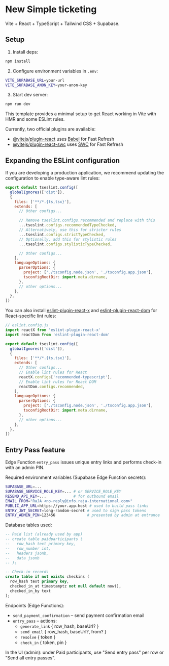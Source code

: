 # New Simple ticketing

Vite + React + TypeScript + Tailwind CSS + Supabase.

## Setup

1. Install deps:

```bash
npm install
```

2. Configure environment variables in `.env`:

```bash
VITE_SUPABASE_URL=your-url
VITE_SUPABASE_ANON_KEY=your-anon-key
```

3. Start dev server:

```bash
npm run dev
```

This template provides a minimal setup to get React working in Vite with HMR and some ESLint rules.

Currently, two official plugins are available:

- [@vitejs/plugin-react](https://github.com/vitejs/vite-plugin-react/blob/main/packages/plugin-react) uses [Babel](https://babeljs.io/) for Fast Refresh
- [@vitejs/plugin-react-swc](https://github.com/vitejs/vite-plugin-react/blob/main/packages/plugin-react-swc) uses [SWC](https://swc.rs/) for Fast Refresh

## Expanding the ESLint configuration

If you are developing a production application, we recommend updating the configuration to enable type-aware lint rules:

```js
export default tseslint.config([
  globalIgnores(['dist']),
  {
    files: ['**/*.{ts,tsx}'],
    extends: [
      // Other configs...

      // Remove tseslint.configs.recommended and replace with this
      ...tseslint.configs.recommendedTypeChecked,
      // Alternatively, use this for stricter rules
      ...tseslint.configs.strictTypeChecked,
      // Optionally, add this for stylistic rules
      ...tseslint.configs.stylisticTypeChecked,

      // Other configs...
    ],
    languageOptions: {
      parserOptions: {
        project: ['./tsconfig.node.json', './tsconfig.app.json'],
        tsconfigRootDir: import.meta.dirname,
      },
      // other options...
    },
  },
])
```

You can also install [eslint-plugin-react-x](https://github.com/Rel1cx/eslint-react/tree/main/packages/plugins/eslint-plugin-react-x) and [eslint-plugin-react-dom](https://github.com/Rel1cx/eslint-react/tree/main/packages/plugins/eslint-plugin-react-dom) for React-specific lint rules:

```js
// eslint.config.js
import reactX from 'eslint-plugin-react-x'
import reactDom from 'eslint-plugin-react-dom'

export default tseslint.config([
  globalIgnores(['dist']),
  {
    files: ['**/*.{ts,tsx}'],
    extends: [
      // Other configs...
      // Enable lint rules for React
      reactX.configs['recommended-typescript'],
      // Enable lint rules for React DOM
      reactDom.configs.recommended,
    ],
    languageOptions: {
      parserOptions: {
        project: ['./tsconfig.node.json', './tsconfig.app.json'],
        tsconfigRootDir: import.meta.dirname,
      },
      // other options...
    },
  },
])
```

## Entry Pass feature

Edge Function `entry_pass` issues unique entry links and performs check-in with an admin PIN.

Required environment variables (Supabase Edge Function secrets):

```bash
SUPABASE_URL=...
SUPABASE_SERVICE_ROLE_KEY=... # or SERVICE_ROLE_KEY
RESEND_API_KEY=...            # for outbound email
EMAIL_FROM="RaJA <no-reply@info.raja-international.com>"
PUBLIC_APP_URL=https://your.app.host # used to build pass links
ENTRY_JWT_SECRET=long-random-secret # used to sign pass tokens
ENTRY_ADMIN_PIN=123456              # presented by admin at entrance
```

Database tables used:

```sql
-- Paid list (already used by app)
-- create table paidparticipants (
--   row_hash text primary key,
--   row_number int,
--   headers jsonb,
--   data jsonb
-- );

-- Check-in records
create table if not exists checkins (
  row_hash text primary key,
  checked_in_at timestamptz not null default now(),
  checked_in_by text
);
```

Endpoints (Edge Functions):

- `send_payment_confirmation` – send payment confirmation email
- `entry_pass` – actions:
  - `generate_link` { row_hash, baseUrl? }
  - `send_email` { row_hash, baseUrl?, from? }
  - `resolve` { token }
  - `check_in` { token, pin }

In the UI (admin): under Paid participants, use "Send entry pass" per row or "Send all entry passes".
